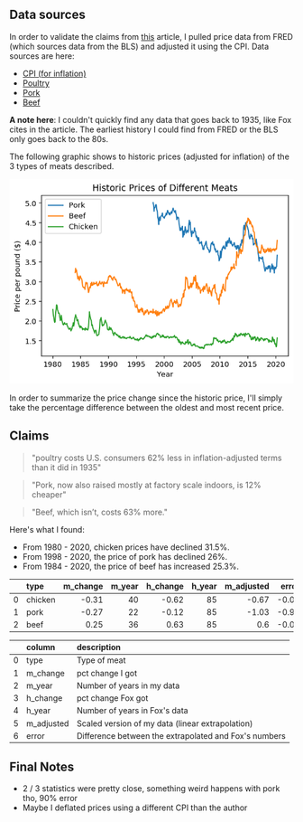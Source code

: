 ## Data sources

In order to validate the claims from [this](https://www.bloomberg.com/news/articles/2020-05-11/why-chicken-is-plentiful-during-the-pandemic-and-beef-is-not?srnd=premium&utm_medium=social&utm_source=twitter&utm_campaign=socialflow-organic&utm_content=markets&cmpid%3D=socialflow-twitter-markets&sref=XQtHDW1P) article, I pulled price data from FRED (which sources data from the BLS) and adjusted it using the CPI. Data sources are here:

- [CPI (for inflation)](https://fred.stlouisfed.org/series/CPIAUCSL)
- [Poultry](https://fred.stlouisfed.org/series/APU0000706111)
- [Pork](https://fred.stlouisfed.org/series/APU0000FD3101)
- [Beef](https://fred.stlouisfed.org/series/APU0000703112)

**A note here**: I couldn't quickly find any data that goes back to 1935, like Fox cites in the article. The earliest history I could find from FRED or the BLS only goes back to the 80s.

The following graphic shows to historic prices (adjusted for inflation) of the 3 types of meats described.


![png](price_check_files/price_check_1_0.png)


In order to summarize the price change since the historic price, I'll simply take the percentage difference between the oldest and most recent price.

## Claims

> "poultry costs U.S. consumers 62% less in inflation-adjusted terms than it did in 1935"

> "Pork, now also raised mostly at factory scale indoors, is 12% cheaper"

> "Beef, which isn’t, costs 63% more."

Here's what I found:

- From 1980 - 2020, chicken prices have declined 31.5%.
- From 1998 - 2020, the price of pork has declined 26%.
- From 1984 - 2020, the price of beef has increased 25.3%.

|    | type    |   m_change |   m_year |   h_change |   h_year |   m_adjusted |   error |
|---:|:--------|-----------:|---------:|-----------:|---------:|-------------:|--------:|
|  0 | chicken |      -0.31 |       40 |      -0.62 |       85 |        -0.67 |   -0.05 |
|  1 | pork    |      -0.27 |       22 |      -0.12 |       85 |        -1.03 |   -0.91 |
|  2 | beef    |       0.25 |       36 |       0.63 |       85 |         0.6  |   -0.03 |

|    | column     | description                                           |
|---:|:-----------|:------------------------------------------------------|
|  0 | type       | Type of meat                                          |
|  1 | m_change   | pct change I got                                      |
|  2 | m_year     | Number of years in my data                            |
|  3 | h_change   | pct change Fox got                                    |
|  4 | h_year     | Number of years in Fox's data                         |
|  5 | m_adjusted | Scaled version of my data (linear extrapolation)      |
|  6 | error      | Difference between the extrapolated and Fox's numbers |

## Final Notes

- 2 / 3 statistics were pretty close, something weird happens with pork tho, 90% error
- Maybe I deflated prices using a different CPI than the author
